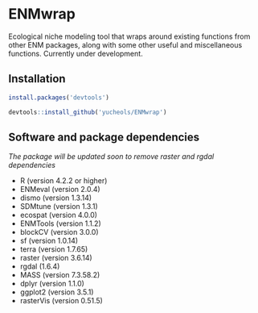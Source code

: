 # ENMwrap
Ecological niche modeling tool that wraps around existing functions from other ENM packages, along with some other useful and miscellaneous functions. Currently under development.

## Installation
```r
install.packages('devtools')

devtools::install_github('yucheols/ENMwrap')
```

## Software and package dependencies

*The package will be updated soon to remove raster and rgdal dependencies* 
- R (version 4.2.2 or higher)
- ENMeval (version 2.0.4)
- dismo (version 1.3.14)
- SDMtune (version 1.3.1)
- ecospat (version 4.0.0)
- ENMTools (version 1.1.2)
- blockCV (version 3.0.0)
- sf (version 1.0.14)
- terra (version 1.7.65)
- raster (version 3.6.14)
- rgdal (1.6.4)
- MASS (version 7.3.58.2)
- dplyr (version 1.1.0)
- ggplot2 (version 3.5.1)
- rasterVis (version 0.51.5)
